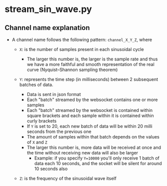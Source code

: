 # stream_sin_wave.py

## Channel name explanation

- A channel name follows the following pattern: `channel_X_Y_Z`, where
    - `X`: is the number of samples present in each sinusoidal cycle
        - The larger this number is, the larger is the sample rate and thus we have a more faithful and smooth representation of the real curve (Nyquist–Shannon sampling theorem)

    - `Y`: represents the time step (in milliseconds) between 2 subsequent batches of data.
        - Data is sent in json format
        - Each "batch" streamed by the websocket contains one or more samples
        - Each "batch" streamed by the websocket is contained within square brackets and each sample within it is contained within curly brackets
        - If `Y` is set to 20, each new batch of data will be within 20 milli seconds from the previous one
        - The amount of samples within that batch depends on the values of `X` and `Z`
        - The larger this number is, more data will be received at once and the time without receiving new data will also be larger
            - Example: if you specify `Y=10000` you'll only receive 1 batch of data each 10 seconds, and the socket will be silent for around 10 seconds also

    - `Z`: is the frequency of the sinusoidal wave itself